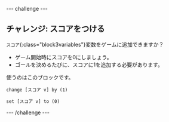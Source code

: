 --- challenge ---

## チャレンジ: スコアをつける
`スコア`{:class="block3variables"}変数をゲームに追加できますか？

+ ゲーム開始時にスコアを0にしましょう。
+ ゴールを決めるたびに、スコアに1を追加する必要があります。

使うのはこのブロックです。

```blocks3
change [スコア v] by (1)

set [スコア v] to (0)
```

--- /challenge ---
